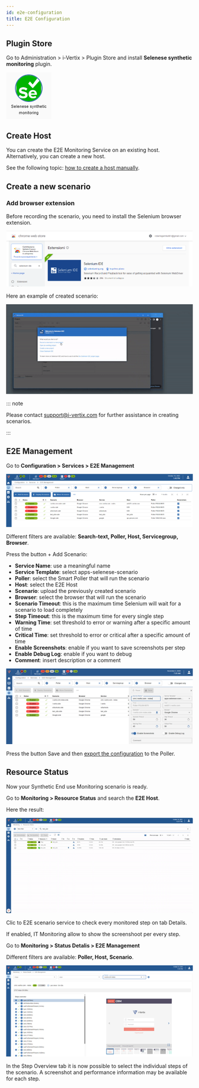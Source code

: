 ```yaml
---
id: e2e-configuration
title: E2E Configuration
---
```


## Plugin Store

Go to Administration > i-Vertix > Plugin Store and install **Selenese synthetic monitoring** plugin.

![image](../../assets/quick-start/e2e2.png)

## Create Host

You can create the E2E Monitoring Service on an existing host. Alternatively, you can create a new host.

See the following topic: [how to create a host manually](../monitoring-hosts/create-host-manually.md).

## Create a new scenario

### Add browser extension

Before recording the scenario, you need to install the Selenium browser extension.

![image](../../assets/quick-start/e2e10.png)

Here an example of created scenario:

![image](../../assets/quick-start/e2e9.gif)

::: note

Please contact [support@i-vertix.com](mailto:support@i-vertix.com) for further assistance in creating scenarios.

:::

## E2E Management

Go to **Configuration > Services > E2E Management**

![image](../../assets/quick-start/e2e5.png)

Different filters are available: **Search-text, Poller, Host, Servicegroup, Browser**.

Press the button + Add Scenario:

* **Service Name**: use a meaningful name
* **Service Template**: select apps-selenese-scenario
* **Poller**: select the Smart Poller that will run the scenario
* **Host**: select the E2E Host
* **Scenario**: upload the previously created scenario
* **Browser**: select the browser that will run the scenario
* **Scenario Timeout**: this is the maximum time Selenium will wait for a scenario to load completely
* **Step Timeout**: this is the maximum time for every single step
* **Warning Time**: set threshold to error or warning after a specific amount of time
* **Critical Time**: set threshold to error or critical after a specific amount of time
* **Enable Screenshots**: enable if you want to save screenshots per step
* **Enable Debug Log**: enable if you want to debug
* **Comment**: insert description or a comment

![image](../../assets/quick-start/crme2e.png)

Press the button Save and then [export the configuration](../export-configuration) to the Poller.

## Resource Status

Now your Synthetic End use Monitoring scenario is ready.

Go to **Monitoring > Resource Status** and search the **E2E Host**.

Here the result:

![image](../../assets/quick-start/e2e7.gif)

Clic to E2E scenario service to check every monitored step on tab Details.

If enabled, IT Monitoring allow to show the screenshoot per every step.

Go to **Monitoring > Status Detalis > E2E Management**

Different filters are available: **Poller, Host, Scenario**.

![image](../../assets/quick-start/e2e8.png)

In the Step Overview tab it is now possible to select the individual steps of the scenario. A screenshot and performance information may be available for each step.
